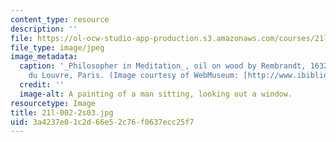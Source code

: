 ```yaml
---
content_type: resource
description: ''
file: https://ol-ocw-studio-app-production.s3.amazonaws.com/courses/21l-002-2-foundations-of-western-culture-ii-renaissance-to-modernity-spring-2003/3a4237e01c2d66e52c76f0637ecc25f7_21l-002-2s03.jpg
file_type: image/jpeg
image_metadata:
  caption: '_Philosopher in Meditation_, oil on wood by Rembrandt, 1632; in the Musee
    du Louvre, Paris. (Image courtesy of WebMuseum: [http://www.ibiblio.org/wm/](http://www.ibiblio.org/wm/).)'
  credit: ''
  image-alt: A painting of a man sitting, looking out a window.
resourcetype: Image
title: 21l-002-2s03.jpg
uid: 3a4237e0-1c2d-66e5-2c76-f0637ecc25f7
---
```

